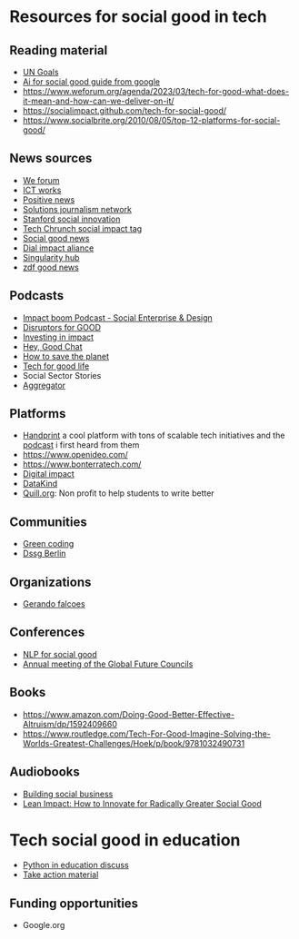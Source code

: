 # Resources for social good in tech



## Reading material
- [UN Goals](https://sdgs.un.org/goals)
- [Ai for social good guide from google](https://ai.google/education/social-good-guide/?category=responsibility)
- https://www.weforum.org/agenda/2023/03/tech-for-good-what-does-it-mean-and-how-can-we-deliver-on-it/
- https://socialimpact.github.com/tech-for-social-good/
- https://www.socialbrite.org/2010/08/05/top-12-platforms-for-social-good/

## News sources

- [We forum](https://www.weforum.org/agenda/)
- [ICT works](https://www.ictworks.org/)
- [Positive news](https://www.positive.news/)
- [Solutions journalism network](https://www.solutionsjournalism.org/)
- [Stanford social innovation](https://ssir.org/)
- [Tech Chrunch social impact tag](https://techcrunch.com/tag/social-impact/)
- [Social good news](https://socialgoodoutpost.com/social-good-news/)
- [Dial impact aliance](https://dial.global/)
- [Singularity hub](https://singularityhub.com/)
- [zdf good news](https://www.zdf.de/nachrichten/thema/good-news-konstruktive-nachrichten-100.html)


## Podcasts
- [Impact boom Podcast - Social Enterprise & Design](https://open.spotify.com/show/1jCswlDW1L0H42cDjHXIyu?si=306d0c812555492d)
- [Disruptors for GOOD](https://open.spotify.com/show/7mdN8pJBYCEa0w1Ap5fp6o?si=20b763d0de80448e)
- [Investing in impact](https://open.spotify.com/show/07kS7aedmuu874Zcr6inHa?si=68c8412c03734220)
- [Hey, Good Chat](https://open.spotify.com/show/0ZXHBOoBOr9XPh5Cifdg0k?si=ec838da63b7848c2)
- [How to save the planet](https://open.spotify.com/show/6b18dw3bJdLdj3yW3CETOo?si=c92259e4f8774478)
- [Tech for good life](https://open.spotify.com/show/4gVYgayGihu57ybcj2LkJu?si=cba096d105ef4fb5)
- Social Sector Stories
- [Aggregator](https://player.fm/podcasts/Social-Impact)



## Platforms
- [Handprint](https://handprint.tech/) a cool platform with tons of scalable tech initiatives and the [podcast](https://open.spotify.com/episode/31NvUqJHEGAUUN46SIoqZA?si=15bb06e164dd4f13) i first heard from them
- https://www.openideo.com/
- https://www.bonterratech.com/
- [Digital impact](https://digitalimpact.io/)
- [DataKind](https://www.datakind.org/)
- [Quill.org](https://www.quill.org/): Non profit to help students to write better

## Communities
- [Green coding](https://www.green-coding.berlin/)
- [Dssg Berlin](https://dssg-berlin.org/)

## Organizations 
- [Gerando falcoes](https://gerandofalcoes.com/)


## Conferences

- [NLP for social good](https://nlp4social.github.io/nlp4socialgood/)
- [Annual meeting of the Global Future Councils](https://www.weforum.org/events/annual-meeting-of-the-global-future-councils-2023/programme?utm_source=sfmc&utm_medium=email&utm_campaign=2814355_Si-public-amgfc23-2&utm_term=&emailType=Strategic%20Intelligence%20Event%20Invitations&ske=MDAxNjgwMDAwMFVJS292QUFI)

## Books

- https://www.amazon.com/Doing-Good-Better-Effective-Altruism/dp/1592409660
- https://www.routledge.com/Tech-For-Good-Imagine-Solving-the-Worlds-Greatest-Challenges/Hoek/p/book/9781032490731


## Audiobooks

- [Building social business](https://www.audible.com/pd/Building-Social-Business-Audiobook/B003JUZBMA?ref_pageloadid=jjJwyDCfNW35j62W&ref=a_library_w_c5_lProduct_2&pf_rd_p=95b555b2-2931-4812-98e1-6535e764d43f&pf_rd_r=21K2PPGQ0A4E9M2NT3W5&pageLoadId=Pxc0cABsN9xpFuUG&creativeId=b5fa8602-fb94-432a-aacc-e3734bed4f97)
- [Lean Impact: How to Innovate for Radically Greater Social Good](https://www.audible.com/pd/Lean-Impact-Audiobook/1469073145?ref_pageloadid=8pjLfPXLfFxuBNXG&ref=a_library_t_c5_libItem_1469073145_1&pf_rd_p=80765e81-b10a-4f33-b1d3-ffb87793d047&pf_rd_r=1PG6K7KH3WS42BMYPDH4&pageLoadId=MtjDaqkKwc6tlb8Q&creativeId=4ee810cf-ac8e-4eeb-8b79-40e176d0a225)

# Tech social good in education

- [Python in education discuss](https://discuss.python.org/c/education/31)
- [Take action material](https://education.python.org/static/guides/Take-Action-Toolkit.pdf)

## Funding opportunities
- Google.org
